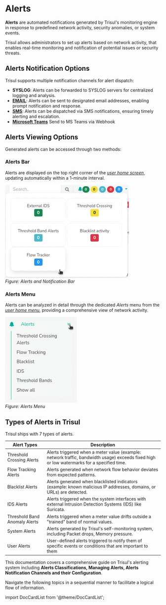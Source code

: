 # Alerts

**Alerts** are automated notifications generated by Trisul's monitoring engine in response to predefined network activity, security anomalies, or system events.

Trisul allows administrators to set up alerts based on network activity, that enables real-time monitoring and notification of potential issues or security threats.

## Alerts Notification Options
Trisul supports multiple notification channels for alert dispatch:  
- **SYSLOG**: Alerts can be forwarded to SYSLOG servers for centralized logging and analysis.  
- [**EMAIL**](/docs/ug/alerts/email_settings): Alerts can be sent to designated email addresses, enabling prompt notification and response.  
- [**SMS**](/docs/ug/alerts/sms_settings): Alerts can be dispatched via SMS notifications, ensuring timely alerting and escalation.  
- [**Microsoft Teams**](/docs/ug/alerts/msteams/) Send to MS Teams via Webhook 

## Alerts Viewing Options

Generated alerts can be accessed through two methods:  
### Alerts Bar   
Alerts are displayed on the top right corner of the [*user home screen*](/docs/ug/ui/userlayout), updating automatically within a 1-minute interval.  

![](image/alertsnotificationsbar.png)  
*Figure: Alerts and Notification Bar*

### Alerts Menu  
Alerts can be analyzed in detail through the dedicated *Alerts* menu from the [*user home menu*](/docs/ug/ui/userlayout#menus), providing a comprehensive view of network activity.

![](image/alertsmenu.png)  
*Figure: Alerts Menu*

## Types of Alerts in Trisul

Trisul ships with 7 types of alerts.

| Alert Types                     | Description                                                                 |
|---------------------------------|-----------------------------------------------------------------------------|
| Threshold Crossing Alerts       | Alerts triggered when a meter value (example: network traffic, bandwidth usage) exceeds fixed high or low watermarks for a specified time.                                                      |
| Flow Tracking Alerts            | Alerts generated when network flow behavior deviates from expected patterns.|
| Blacklist Alerts                | Alerts generated when blacklisted indicators (example: known malicious IP addresses, domains, or URLs) are detected.                                                                      |
| IDS Alerts                      | Alerts triggered when the system interfaces with external Intrusion Detection Systems (IDS) like Suricata.                                                                                    |
| Threshold Band Anomaly Alerts   | Alerts triggered when a meter value drifts outside a "trained" band of normal values.                                                                                                         |
| System Alerts                   | Alerts generated by Trisul's self-monitoring system, including Packet drops, Memory pressure.                                                                                                |
| User Alerts                     | User-defined alerts triggered to notify them of specific events or conditions that are important to them                                                                                      |

This documentation covers a comprehensive guide on Trisul's alerting system including **Alerts Classifications, Managing Alerts, Alerts Notification Channels and their Configuration**.  

Navigate the following topics in a sequential manner to facilitate a logical flow of information.

import DocCardList from '@theme/DocCardList';

<DocCardList />
